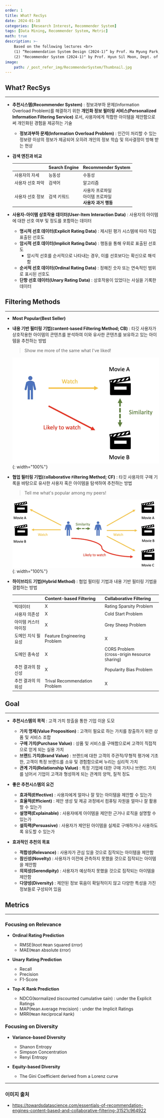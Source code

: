 ```yaml
---
order: 1
title: What? RecSys
date: 2024-01-18
categories: [Research Interest, Recommender System]
tags: [Data Mining, Recommender System, Metric]
math: true
description: >-
    Based on the following lectures <br>
    (1) “Recommendation System Design (2024-1)” by Prof. Ha Myung Park, Dept. of Artificial Intelligence. College of SW, Kookmin Univ. <br>
    (2) "Recommender System (2024-1)" by Prof. Hyun Sil Moon, Dept. of Data Science, The Grad. School, Kookmin Univ.
image:
    path: /_post_refer_img/RecommenderSystem/Thumbnail.jpg
---
```


## What? RecSys
-----

- **추천시스템(Recommender System)** : 정보과부하 문제(Information Overload Problem)를 해결하기 위한 **개인화 정보 필터링 서비스(Personalized Information Filtering Service)** 로서, 사용자에게 적합한 아이템을 제안함으로써 개인화된 경험을 제공하는 기술

    - **정보과부하 문제(Information Overload Problem)** : 인간이 처리할 수 있는 정보량 이상의 정보가 제공되어 오히려 개인의 정보 학습 및 의사결정이 방해 받는 현상

- **검색 엔진과 비교**

    | | Search Engine | Recommender System |
    |---|---|---|
    | 사용자의 자세 | 능동성 | 수동성 |
    | 사용자 선호 파악 | 검색어 | 알고리즘 |
    | 사용자 선호 정보 | 검색 키워드 | 사용자 프로파일 <br> 아이템 프로파일 <br> **사용자 과거 행동** |

- **사용자-아이템 상호작용 데이터(User-Item Interaction Data)** : 사용자의 아이템에 대한 선호 여부 및 정도를 포함하는 데이터
    - **명시적 선호 데이터(Explicit Rating Data)** : 제시된 평가 시스템에 따라 직접 표출된 선호도
    - **암시적 선호 데이터(Implicit Rating Data)** : 행동을 통해 우회로 표출된 선호도
        - 암시적 선호를 순서적으로 나타내는 경우, 이를 선호보다는 확신으로 해석함
    - **순서적 선호 데이터(Ordinal Rating Data)** : 정해진 숫자 또는 연속적인 범위로 표시된 선호도
    - **단항 선호 데이터(Unary Rating Data)** : 상호작용이 있었다는 사실을 기록한 데이터

## Filtering Methods
-----

- **Most Popular(Best Seller)**

- **내용 기반 필터링 기법(`C`ontent-`b`ased Filtering Method; CB)** : 타깃 사용자가 상호작용한 아이템의 콘텐츠를 분석하여 이와 유사한 콘텐츠를 보유하고 있는 아이템을 추천하는 방법

    > Show me more of the same what I've liked!

    ![01](/_post_refer_img/RecommenderSystem/01-01.png){: width="100%"}

- **협업 필터링 기법(`C`ollaborative `F`iltering Method; CF)** : 타깃 사용자의 구매 기록을 바탕으로 유사한 사용자 혹은 아이템을 탐색하여 추천하는 방법

    > Tell me what's popular among my peers!

    ![02](/_post_refer_img/RecommenderSystem/01-02.png){: width="100%"}

- **하이브리드 기법(Hybrid Method)** : 협업 필터링 기법과 내용 기반 필터링 기법을 결합하는 방법

    | | Content-based Filtering | Collaborative Filtering |
    |---|---|---|
    | 빅데이터 | X | Rating Sparsity Problem |
    | 사용자 의존성 | X | Cold Start Problem |
    | 아이템 커스터마이징 | X | Grey Sheep Problem |
    | 도메인 지식 필요성 | Feature Engineering Problem | X |
    | 도메인 종속성 | X | CORS Problem <br> (`C`ross-`O`rigin `R`esource `S`haring) |
    | 추천 결과의 참신성 | X | Popularity Bias Problem |
    | 추천 결과의 의외성 | Trival Recommendation Problem | X |

## Goal
-----

- **추천시스템의 목적** : 고객 가치 창출을 통한 기업 이윤 도모
    - **가치 명제(Value Proposition)** : 고객이 필요로 하는 가치를 창출하기 위한 상품 및 서비스 조합
    - **구매 가치(Purchase Value)** : 상품 및 서비스를 구매함으로써 고객이 직접적으로 얻게 되는 실용 가치
    - **브랜드 가치(Brand Value)** : 브랜드에 대한 고객의 주관적/무형적 평가에 기초한, 고객이 특정 브랜드를 소유 및 경험함으로써 누리는 심리적 가치
    - **관계 가치(Relationship Value)** : 특정 기업에 대한 구매 가치나 브랜드 가치를 넘어서 기업이 고객과 형성하게 되는 관계의 양적, 질적 정도

- **좋은 추천시스템의 요건**
    - **효과적(Effective)** : 사용자에게 얼마나 잘 맞는 아이템을 제안할 수 있는가
    - **효율적(Efficient)** : 제안 생성 및 제공 과정에서 컴퓨팅 자원을 얼마나 잘 활용할 수 있는가
    - **설명력(Explainable)** : 사용자에게 아이템을 제안한 근거나 로직을 설명할 수 있는가
    - **설득력(Persuasive)** : 사용자가 제안된 아이템을 실제로 구매하거나 사용하도록 유도할 수 있는가

- **효과적인 추천의 목표**
    - **적합성(Relevance)** : 사용자가 관심 있을 것으로 짐작되는 아이템을 제안함
    - **참신성(Novelty)** : 사용자가 이전에 관측하지 못했을 것으로 짐작되는 아이템을 제안함
    - **의외성(Serendipity)** : 사용자가 예상하지 못했을 것으로 짐작되는 아이템을 제안함
    - **다양성(Diversity)** : 제안된 정보 묶음이 확일적이지 않고 다양한 특성을 가진 정보들로 구성되어 있음

## Metrics
-----

### Focusing on Relevance

- **Ordinal Rating Prediction**
    - RMSE(`R`oot `M`ean `S`quared `E`rror)
    - MAE(`M`ean `A`bsolute `E`rror)

- **Unary Rating Prediction**
    - Recall
    - Precision
    - F1-Score

- **Top-K Rank Prediction**
    - NDCG(`N`ormalized `D`iscounted `C`umulative `G`ain) : under the Explicit Ratings
    - MAP(`M`ean `A`verage `P`recision) : under the Implicit Ratings
    - MRR(`M`ean `R`eciprocal `R`ank)

### Focusing on Diversity

- **Variance-based Diversity**
    - Shanon Entropy
    - Simpson Concentration
    - Renyi Entropy

- **Equity-based Diversity**
    - The Gini Coefficient derived from a Lorenz curve

-----

### 이미지 출처

- https://towardsdatascience.com/essentials-of-recommendation-engines-content-based-and-collaborative-filtering-31521c964922